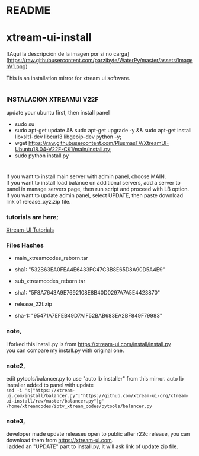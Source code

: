 # README #
# xtream-ui-install
<span>![</span><span>Aquí la descripción de la imagen por si no carga</span><span>]</span><span>(</span><span>https://raw.githubusercontent.com/parzibyte/WaterPy/master/assets/ImagenV1.png</span><span>)</span>

This is an installation mirror for xtream ui software.
#
#
### INSTALACION XTREAMUI V22F ###

update your ubuntu first, then install panel  

- sudo su
- sudo apt-get update && sudo apt-get upgrade -y && sudo apt-get install libxslt1-dev libcurl3 libgeoip-dev python -y;
- wget https://raw.githubusercontent.com/PlusmasTV/XtreamUI-Ubuntu18.04-V22F-CK1/main/install.py; 
- sudo python install.py  
#
#
If you want to install main server with admin panel, choose MAIN.  
If you want to install load balance on additional servers, add a server to panel in manage servers page, then run script and proceed with LB option.  
If you want to update admin panel, select UPDATE, then paste download link of release_xyz.zip file.  

### tutorials are here; ###

[Xtream-UI Tutorials](https://www.youtube.com/playlist?list=PLJB51brdC_w7dTDxi1MPqiuk3JH5U2ekn "Xtream-UI Tutorials")


### Files Hashes ###
* main_xtreamcodes_reborn.tar
* sha1: "532B63EA0FEA4E6433FC47C3B8E65D8A90D5A4E9"

* sub_xtreamcodes_reborn.tar
* sha1: "5F8A7643A9E7692108E8B40D0297A7A5E4423870"

* release_22f.zip
* sha-1: "95471A7EFEB49D7A1F52BAB683EA2BF849F79983"

### note,
i forked this install.py is from https://xtream-ui.com/install/install.py  
you can compare my install.py with original one.

### note2,
edit pytools/balancer.py to use "auto lb installer" from this mirror. auto lb installer added to panel with update    
`sed -i 's|"https://xtream-ui.com/install/balancer.py"|"https://github.com/xtream-ui-org/xtream-ui-install/raw/master/balancer.py"|g' /home/xtreamcodes/iptv_xtream_codes/pytools/balancer.py`  

### note3,  
developer made update releases open to public after r22c release, you can download them from https://xtream-ui.com.  
i added an "UPDATE" part to install.py, it will ask link of update zip file.
